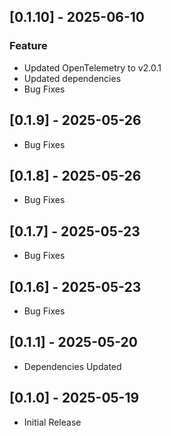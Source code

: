 ## [0.1.10] - 2025-06-10
### Feature 
- Updated OpenTelemetry to v2.0.1
- Updated dependencies
- Bug Fixes

## [0.1.9] - 2025-05-26
- Bug Fixes

## [0.1.8] - 2025-05-26
- Bug Fixes

## [0.1.7] - 2025-05-23
- Bug Fixes

## [0.1.6] - 2025-05-23
- Bug Fixes

## [0.1.1] - 2025-05-20
- Dependencies Updated

## [0.1.0] - 2025-05-19
- Initial Release